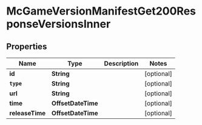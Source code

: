 

# McGameVersionManifestGet200ResponseVersionsInner


## Properties

Name | Type | Description | Notes
------------ | ------------- | ------------- | -------------
**id** | **String** |  |  [optional]
**`type`** | **String** |  |  [optional]
**url** | **String** |  |  [optional]
**time** | **OffsetDateTime** |  |  [optional]
**releaseTime** | **OffsetDateTime** |  |  [optional]



